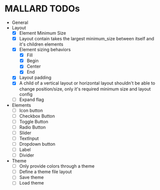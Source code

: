 # MALLARD TODOs

- General
- Layout
  - [x] Element Minimum Size
  - [x] Layout contain takes the largest minimum_size between itself and it's children elements
  - [x] Element sizing behaviors
    - [x] Fill
    - [x] Begin
    - [x] Center
    - [x] End
  - [x] Layout padding
  - [x] A child of a vertical layout or horizontal layout shouldn't be able to change position/size, only it's required minimum size and layout config
  - [ ] Expand flag
- Elements
  - [ ] Icon button
  - [ ] Checkbox Button
  - [ ] Toggle Button
  - [ ] Radio Button
  - [ ] Slider
  - [ ] TextInput
  - [ ] Dropdown button
  - [ ] Label
  - [ ] Divider
- Theme
  - [ ] Only provide colors through a theme
  - [ ] Define a theme file layout
  - [ ] Save theme
  - [ ] Load theme
